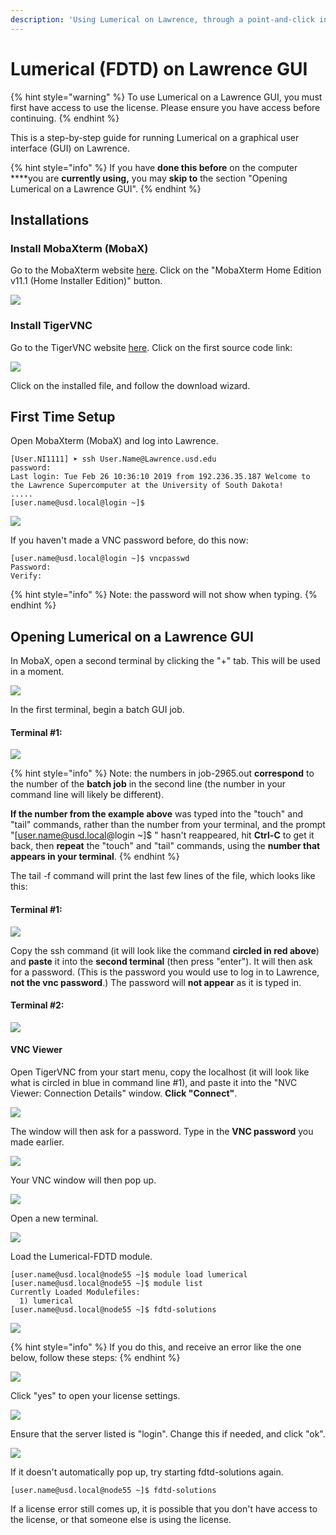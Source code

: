 ```yaml
---
description: 'Using Lumerical on Lawrence, through a point-and-click interface'
---
```


# Lumerical \(FDTD\) on Lawrence GUI

{% hint style="warning" %}
To use Lumerical on a Lawrence GUI, you must first have access to use the license.  Please ensure you have access before continuing.
{% endhint %}

This is a step-by-step guide for running Lumerical on a graphical user interface \(GUI\) on Lawrence. 

{% hint style="info" %}
If you have **done this before** on the computer ****you are **currently using,** you may **skip to** the section "Opening Lumerical on a Lawrence GUI".
{% endhint %}

## **Installations**

### Install MobaXterm \(MobaX\)

Go to the MobaXterm website [here](https://mobaxterm.mobatek.net/download-home-edition.html). Click on the "MobaXterm Home Edition v11.1 \(Home Installer Edition\)" button.

![](../.gitbook/assets/screenshot-2-5%20%281%29.png)

### Install TigerVNC

Go to the TigerVNC website [here](https://bintray.com/tigervnc/stable/tigervnc). Click on the first source code link:

![](../.gitbook/assets/tigervnc-download%20%281%29.png)

Click on the installed file, and follow the download wizard.

## First Time Setup

Open MobaXterm \(MobaX\) and log into Lawrence.

```text
[User.NI1111] ➤ ssh User.Name@Lawrence.usd.edu
password: 
Last login: Tue Feb 26 10:36:10 2019 from 192.236.35.187 Welcome to the Lawrence Supercomputer at the University of South Dakota!
.....
[user.name@usd.local@login ~]$
```

![](../.gitbook/assets/screenshot-187.png)

If you haven't made a VNC password before, do this now:

```text
[user.name@usd.local@login ~]$ vncpasswd
Password:
Verify:
```

{% hint style="info" %}
Note: the password will not show when typing.
{% endhint %}

## Opening Lumerical on a Lawrence GUI

In MobaX, open a second terminal by clicking the "+" tab.  This will be used in a moment.

![](../.gitbook/assets/screenshot-116.png)

In the first terminal, begin a batch GUI job.

#### Terminal \#1:

![](../.gitbook/assets/vncmaketunnel-cmd-1lumerical.png)

{% hint style="info" %}
Note: the numbers in job-2965.out **correspond** to the number of the **batch job** in the second line \(the number in your command line will likely be different\).

**If the number from the example above** was typed into the "touch" and "tail" commands, rather than the number from your terminal, and the prompt "\[user.name@usd.local@login ~\]$ " hasn't reappeared, hit **Ctrl-C** to get it back, then **repeat** the "touch" and "tail" commands, using the **number that appears in your terminal**.
{% endhint %}

The tail -f command will print the last few lines of the file, which looks like this:

#### Terminal \#1:

![](../.gitbook/assets/vncmaketunnel2.png)

Copy the ssh command \(it will look like the command **circled in red above**\) and **paste** it into the **second terminal** \(then press "enter"\).  It will then ask for a password. \(This is the password you would use to log in to Lawrence, **not the vnc password**.\)  The password will **not appear** as it is typed in.

#### Terminal \#2:

![](../.gitbook/assets/vncmaketunnel-cmd-1-and-2lumerical.png)

#### VNC Viewer

Open TigerVNC from your start menu, copy the localhost \(it will look like what is circled in blue in command line \#1\), and paste it into the "NVC Viewer: Connection Details" window.  **Click "Connect"**.

![](../.gitbook/assets/cmd1-vnc-viewer%20%281%29.png)

The window will then ask for a password. Type in the **VNC password** you made earlier.

![](../.gitbook/assets/vncwindow-psswd.png)

Your VNC window will then pop up.

![](../.gitbook/assets/vncwindow%20%281%29.png)

Open a new terminal.

![](../.gitbook/assets/screenshot-9%20%281%29.png)

Load the Lumerical-FDTD module.

```text
[user.name@usd.local@node55 ~]$ module load lumerical
[user.name@usd.local@node55 ~]$ module list
Currently Loaded Modulefiles:
  1) lumerical
[user.name@usd.local@node55 ~]$ fdtd-solutions

```

![](../.gitbook/assets/lumericalgui.PNG)

{% hint style="info" %}
If you do this, and receive an error like the one below, follow these steps:
{% endhint %}

![](../.gitbook/assets/fdtd-error.png)

Click "yes" to open your license settings.

![](../.gitbook/assets/fdtd-error.b.png)

Ensure that the server listed is "login".  Change this if needed, and click "ok".

![](../.gitbook/assets/fdtderror2.png)

If it doesn't automatically pop up, try starting fdtd-solutions again. 

```text
[user.name@usd.local@node55 ~]$ fdtd-solutions
```

 If a license error still comes up, it is possible that you don't have access to the license, or that someone else is using the license.  


